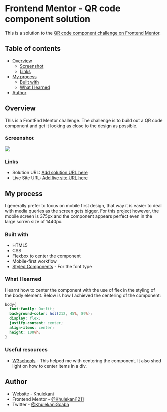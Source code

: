 # Frontend Mentor - QR code component solution

This is a solution to the [QR code component challenge on Frontend Mentor](https://www.frontendmentor.io/challenges/qr-code-component-iux_sIO_H).

## Table of contents

- [Overview](#overview)
  - [Screenshot](#screenshot)
  - [Links](#links)
- [My process](#my-process)
  - [Built with](#built-with)
  - [What I learned](#what-i-learned)
- [Author](#author)

## Overview

This is a FrontEnd Mentor challenge. The challenge is to build out a QR code component and get it looking as close to the design as possible.

### Screenshot

![](images/screenshot.jpg)

### Links

- Solution URL: [Add solution URL here](https://github.com/Khulekani1211/FrontEnd_Mentor/tree/e55c960ee9d81f327fb66557d3baedc421480a96/QR-Code-Component)
- Live Site URL: [Add live site URL here](https://your-live-site-url.com)

## My process
I generally prefer to focus on mobile first design, that way it is easier to deal with media queries as the screen gets bigger. For this project however, the mobile screen is 375px and the component appears perfect even in the large scrren size of 1440px. 

### Built with

- HTML5
- CSS
- Flexbox to center the component
- Mobile-first workflow
- [Styled Components](https://fonts.googleapis.com/css2?family=Outfit:wght@400;700&display=swap) - For the font type

### What I learned

I learnt how to center the component with the use of flex in the styling of the body element.
Below is how I achieved the centering of the component:

```css
body{
  font-family: Outfit;
  background-color: hsl(212, 45%, 89%);
  display: flex;
  justify-content: center;
  align-items: center;
  height: 100vh;
}
```

### Useful resources

- [W3schools](https://www.w3schools.com/css/css_align.asp) - This helped me  with centering the component. It also shed light on how to center items in a div.

## Author

- Website - [Khulekani](https://www.your-site.com)
- Frontend Mentor - [@Khulekani1211](https://www.frontendmentor.io/profile/Khulekani1211)
- Twitter - [@KhulekaniGcaba](https://www.twitter.com/KhulekaniGcaba)